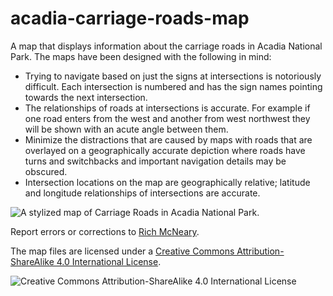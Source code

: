 # acadia-carriage-roads-map

A map that displays information about the carriage roads in Acadia National
Park. The maps have been designed with the following in mind:

- Trying to navigate based on just the signs at intersections is notoriously
  difficult. Each intersection is numbered and has the sign names pointing
  towards the next intersection.
- The relationships of roads at intersections is accurate. For example if one
  road enters from the west and another from west northwest they will be shown
  with an acute angle between them.
- Minimize the distractions that are caused by maps with roads that are
  overlayed on a geographically accurate depiction where roads have turns and
  switchbacks and important navigation details may be obscured.
- Intersection locations on the map are geographically relative; latitude and
  longitude relationships of intersections are accurate.

![A stylized map of Carriage Roads in Acadia National
Park.](docs/acadia-carriage-roads-map.png "Acadia Carriage Roads Map")

Report errors or corrections to [Rich McNeary](https://limnous.com/).

The map files are licensed under a [Creative Commons Attribution-ShareAlike 4.0
International License](http://creativecommons.org/licenses/by-sa/4.0/).

![Creative Commons Attribution-ShareAlike 4.0 International
License](https://i.creativecommons.org/l/by-sa/4.0/88x31.png "Creative Commons
Attribution-ShareAlike 4.0 International License")
